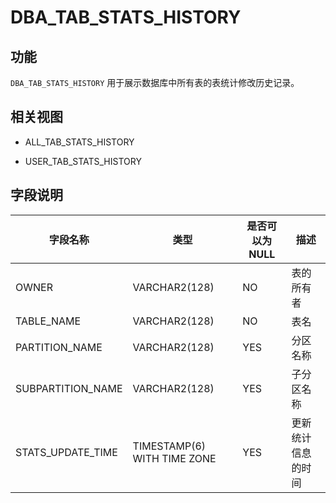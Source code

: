 DBA_TAB_STATS_HISTORY 
==========================================



功能 
-------------------

`DBA_TAB_STATS_HISTORY` 用于展示数据库中所有表的表统计修改历史记录。

相关视图 
---------------------

* ALL_TAB_STATS_HISTORY

  

* USER_TAB_STATS_HISTORY

  




字段说明 
---------------------



|     **字段名称**      |           **类型**            | **是否可以为 NULL** |  **描述**   |
|-------------------|-----------------------------|----------------|-----------|
| OWNER             | VARCHAR2(128)               | NO             | 表的所有者     |
| TABLE_NAME        | VARCHAR2(128)               | NO             | 表名        |
| PARTITION_NAME    | VARCHAR2(128)               | YES            | 分区名称      |
| SUBPARTITION_NAME | VARCHAR2(128)               | YES            | 子分区名称     |
| STATS_UPDATE_TIME | TIMESTAMP(6) WITH TIME ZONE | YES            | 更新统计信息的时间 |


